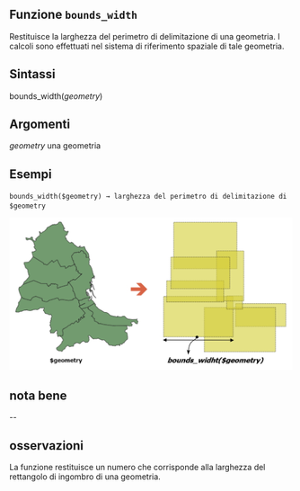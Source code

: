 ## Funzione `bounds_width`

Restituisce la larghezza del perimetro di delimitazione di una geometria. I calcoli sono effettuati nel sistema di riferimento spaziale di tale geometria.

## Sintassi

bounds_width(*geometry*)

## Argomenti

*geometry* una geometria

## Esempi

`bounds_width($geometry) → larghezza del perimetro di delimitazione di $geometry`

<img src="/img/geometria/bounds/bounds_width1.png">

## nota bene

--

## osservazioni

La funzione restituisce un numero che corrisponde alla larghezza del rettangolo di ingombro di una geometria.
